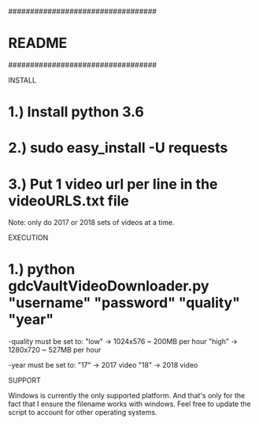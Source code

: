 ##################################
#           README               #
##################################

INSTALL

# 1.) Install python 3.6
# 2.) sudo easy_install -U requests
# 3.) Put 1 video url per line in the videoURLS.txt file

Note: only do 2017 or 2018 sets of videos at a time.

EXECUTION

# 1.) python gdcVaultVideoDownloader.py "username" "password" "quality" "year"
-quality must be set to:
	"low"  -> 1024x576 ~ 200MB per hour
	"high" -> 1280x720 ~ 527MB per hour

-year must be set to:
	"17" -> 2017 video
	"18" -> 2018 video

SUPPORT

Windows is currently the only supported platform. And that's only for the fact that I ensure the filename works with windows. Feel free to update the script to account for other operating systems.